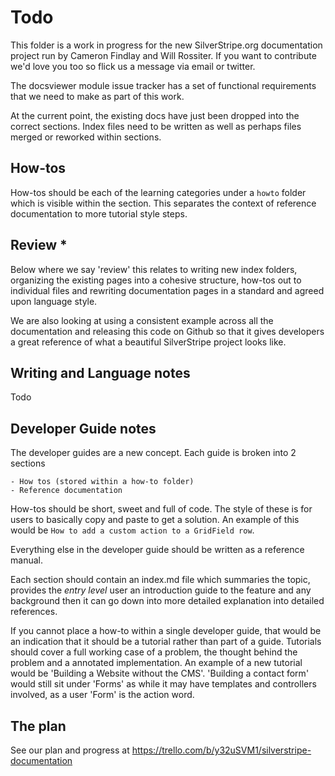 # Todo

This folder is a work in progress for the new SilverStripe.org documentation
project run by Cameron Findlay and Will Rossiter. If you want to contribute 
we'd love you too so flick us a message via email or twitter.

The docsviewer module issue tracker has a set of functional requirements that
we need to make as part of this work.

At the current point, the existing docs have just been dropped into the correct
sections. Index files need to be written as well as perhaps files merged or 
reworked within sections.

## How-tos

How-tos should be each of the learning categories under a `howto` folder which
is visible within the section. This separates the context of reference 
documentation to more tutorial style steps.

## Review *

Below where we say 'review' this relates to writing new index folders, 
organizing the existing pages into a cohesive structure, how-tos out to 
individual files and rewriting documentation pages in a standard and agreed upon
language style.

We are also looking at using a consistent example across all the documentation
and releasing this code on Github so that it gives developers a great reference
of what a beautiful SilverStripe project looks like.

## Writing and Language notes

Todo

## Developer Guide notes

The developer guides are a new concept. Each guide is broken into 2 sections
	
	- How tos (stored within a how-to folder)
	- Reference documentation

How-tos should be short, sweet and full of code. The style of these is for users
to basically copy and paste to get a solution. An example of this would be
`How to add a custom action to a GridField row`. 

Everything else in the developer guide should be written as a reference manual.

Each section should contain an index.md file which summaries the topic, provides
the *entry level* user an introduction guide to the feature and any background
then it can go down into more detailed explanation into detailed references.

If you cannot place a how-to within a single developer guide, that would be an
indication that it should be a tutorial rather than part of a guide. Tutorials
should cover a full working case of a problem, the thought behind the problem 
and a annotated implementation. An example of a new tutorial would be 
'Building a Website without the CMS'. 'Building a contact form' would still sit
under 'Forms' as while it may have templates and controllers involved, as a user
 'Form' is the action word.

## The plan

See our plan and progress at https://trello.com/b/y32uSVM1/silverstripe-documentation
